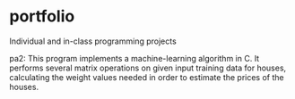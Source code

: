 # portfolio
Individual and in-class programming projects

pa2:
This program implements a machine-learning algorithm in C. It performs several matrix operations on given input training data for houses, calculating the weight values needed in order to estimate the prices of the houses.
